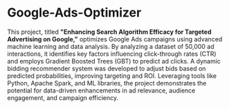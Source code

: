 # Google-Ads-Optimizer

This project, titled **"Enhancing Search Algorithm Efficacy for Targeted Advertising on Google,"** optimizes Google Ads campaigns using advanced machine learning and data analysis. By analyzing a dataset of 50,000 ad interactions, it identifies key factors influencing click-through rates (CTR) and employs Gradient Boosted Trees (GBT) to predict ad clicks. A dynamic bidding recommender system was developed to adjust bids based on predicted probabilities, improving targeting and ROI. Leveraging tools like Python, Apache Spark, and ML libraries, the project demonstrates the potential for data-driven enhancements in ad relevance, audience engagement, and campaign efficiency.

